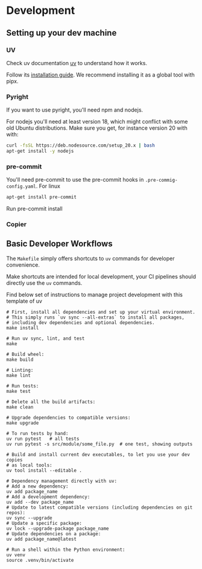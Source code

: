 # Development

## Setting up your dev machine

### UV

Check uv documentation [uv](https://docs.astral.sh/uv/) to understand how it works.

Follow its [installation guide](https://docs.astral.sh/uv/getting-started/installation/). We recommend installing it as a global tool with pipx. 

### Pyright

If you want to use pyright, you'll need npm and nodejs. 

For nodejs you'll need at least version 18, which might conflict with some old Ubuntu distributions. 
Make sure you get, for instance version 20 with with:

```bash
curl -fsSL https://deb.nodesource.com/setup_20.x | bash
apt-get install -y nodejs
```

### pre-commit 

You'll need pre-commit to use the pre-commit hooks in `.pre-commig-config.yaml`. For linux

```bash
apt-get install pre-commit
``` 

Run pre-commit install
### Copier

## Basic Developer Workflows

The `Makefile` simply offers shortcuts to `uv` commands for developer convenience.

Make shortcuts are intended for local development, your CI pipelines should directly use the `uv` commands.

Find below set of instructions to manage project development with this template of uv

```shell
# First, install all dependencies and set up your virtual environment.
# This simply runs `uv sync --all-extras` to install all packages,
# including dev dependencies and optional dependencies.
make install

# Run uv sync, lint, and test
make

# Build wheel:
make build

# Linting:
make lint

# Run tests:
make test

# Delete all the build artifacts:
make clean

# Upgrade dependencies to compatible versions:
make upgrade

# To run tests by hand:
uv run pytest   # all tests
uv run pytest -s src/module/some_file.py  # one test, showing outputs

# Build and install current dev executables, to let you use your dev copies
# as local tools:
uv tool install --editable .

# Dependency management directly with uv:
# Add a new dependency:
uv add package_name
# Add a development dependency:
uv add --dev package_name
# Update to latest compatible versions (including dependencies on git repos):
uv sync --upgrade
# Update a specific package:
uv lock --upgrade-package package_name
# Update dependencies on a package:
uv add package_name@latest

# Run a shell within the Python environment:
uv venv
source .venv/bin/activate
```
